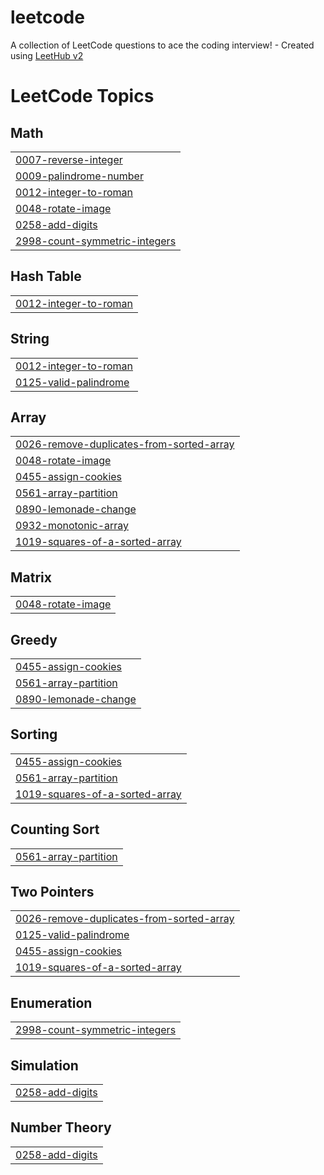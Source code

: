 # leetcode
A collection of LeetCode questions to ace the coding interview! - Created using [LeetHub v2](https://github.com/arunbhardwaj/LeetHub-2.0)

<!---LeetCode Topics Start-->
# LeetCode Topics
## Math
|  |
| ------- |
| [0007-reverse-integer](https://github.com/selvakumar1190/leetcode/tree/master/0007-reverse-integer) |
| [0009-palindrome-number](https://github.com/selvakumar1190/leetcode/tree/master/0009-palindrome-number) |
| [0012-integer-to-roman](https://github.com/selvakumar1190/leetcode/tree/master/0012-integer-to-roman) |
| [0048-rotate-image](https://github.com/selvakumar1190/leetcode/tree/master/0048-rotate-image) |
| [0258-add-digits](https://github.com/selvakumar1190/leetcode/tree/master/0258-add-digits) |
| [2998-count-symmetric-integers](https://github.com/selvakumar1190/leetcode/tree/master/2998-count-symmetric-integers) |
## Hash Table
|  |
| ------- |
| [0012-integer-to-roman](https://github.com/selvakumar1190/leetcode/tree/master/0012-integer-to-roman) |
## String
|  |
| ------- |
| [0012-integer-to-roman](https://github.com/selvakumar1190/leetcode/tree/master/0012-integer-to-roman) |
| [0125-valid-palindrome](https://github.com/selvakumar1190/leetcode/tree/master/0125-valid-palindrome) |
## Array
|  |
| ------- |
| [0026-remove-duplicates-from-sorted-array](https://github.com/selvakumar1190/leetcode/tree/master/0026-remove-duplicates-from-sorted-array) |
| [0048-rotate-image](https://github.com/selvakumar1190/leetcode/tree/master/0048-rotate-image) |
| [0455-assign-cookies](https://github.com/selvakumar1190/leetcode/tree/master/0455-assign-cookies) |
| [0561-array-partition](https://github.com/selvakumar1190/leetcode/tree/master/0561-array-partition) |
| [0890-lemonade-change](https://github.com/selvakumar1190/leetcode/tree/master/0890-lemonade-change) |
| [0932-monotonic-array](https://github.com/selvakumar1190/leetcode/tree/master/0932-monotonic-array) |
| [1019-squares-of-a-sorted-array](https://github.com/selvakumar1190/leetcode/tree/master/1019-squares-of-a-sorted-array) |
## Matrix
|  |
| ------- |
| [0048-rotate-image](https://github.com/selvakumar1190/leetcode/tree/master/0048-rotate-image) |
## Greedy
|  |
| ------- |
| [0455-assign-cookies](https://github.com/selvakumar1190/leetcode/tree/master/0455-assign-cookies) |
| [0561-array-partition](https://github.com/selvakumar1190/leetcode/tree/master/0561-array-partition) |
| [0890-lemonade-change](https://github.com/selvakumar1190/leetcode/tree/master/0890-lemonade-change) |
## Sorting
|  |
| ------- |
| [0455-assign-cookies](https://github.com/selvakumar1190/leetcode/tree/master/0455-assign-cookies) |
| [0561-array-partition](https://github.com/selvakumar1190/leetcode/tree/master/0561-array-partition) |
| [1019-squares-of-a-sorted-array](https://github.com/selvakumar1190/leetcode/tree/master/1019-squares-of-a-sorted-array) |
## Counting Sort
|  |
| ------- |
| [0561-array-partition](https://github.com/selvakumar1190/leetcode/tree/master/0561-array-partition) |
## Two Pointers
|  |
| ------- |
| [0026-remove-duplicates-from-sorted-array](https://github.com/selvakumar1190/leetcode/tree/master/0026-remove-duplicates-from-sorted-array) |
| [0125-valid-palindrome](https://github.com/selvakumar1190/leetcode/tree/master/0125-valid-palindrome) |
| [0455-assign-cookies](https://github.com/selvakumar1190/leetcode/tree/master/0455-assign-cookies) |
| [1019-squares-of-a-sorted-array](https://github.com/selvakumar1190/leetcode/tree/master/1019-squares-of-a-sorted-array) |
## Enumeration
|  |
| ------- |
| [2998-count-symmetric-integers](https://github.com/selvakumar1190/leetcode/tree/master/2998-count-symmetric-integers) |
## Simulation
|  |
| ------- |
| [0258-add-digits](https://github.com/selvakumar1190/leetcode/tree/master/0258-add-digits) |
## Number Theory
|  |
| ------- |
| [0258-add-digits](https://github.com/selvakumar1190/leetcode/tree/master/0258-add-digits) |
<!---LeetCode Topics End-->
